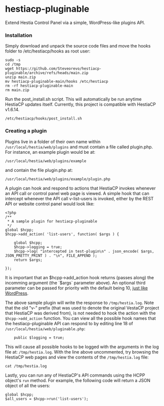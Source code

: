 # hestiacp-pluginable
Extend Hestia Control Panel via a simple, WordPress-like plugins API.

### Installation
Simply download and unpack the source code files and move the hooks folder to /etc/hestiacp/hooks as root user:

```
sudo -s
cd /tmp
wget https://github.com/Steveorevo/hestiacp-pluginable/archive/refs/heads/main.zip
unzip main.zip
mv hestiacp-pluginable-main/hooks /etc/hestiacp
rm -rf hestiacp-pluginable-main
rm main.zip
```

Run the post_install.sh script. This will automatically be run anytime HestiaCP updates itself. Currently, this project is compatible with HestiaCP v1.6.14.

```
/etc/hestiacp/hooks/post_install.sh
```

### Creating a plugin
Plugins live in a folder of their own name within `/usr/local/hestia/web/plugins` and must contain a file called plugin.php. For instance, an example plugin would be at:

```
/usr/local/hestia/web/plugins/example
```
and contain the file plugin.php at:
```
/usr/local/hestia/web/plugins/example/plugin.php
```

A plugin can hook and respond to actions that HestiaCP invokes whenever an API call or control panel web page is viewed. A simple hook that can intercept whenever the API call v-list-users is invoked, either by the REST API or website control panel would look like:

```
<?php
/**
 * A sample plugin for hestiacp-pluginable 
 */
global $hcpp;
$hcpp->add_action( 'list-users', function( $args ) {

    global $hcpp;
    $hcpp->logging = true;
    $hcpp->log( "intercepted in test-plugin\n" . json_encode( $args, JSON_PRETTY_PRINT ) . "\n", FILE_APPEND );
    return $args;

});
```

It is important that an $hcpp->add_action hook returns (passes along) the incomming argument (the `$args` parameter above). An optional third parameter can be passed for priority with the default being 10, [just like WordPress](https://developer.wordpress.org/reference/functions/add_action/).

The above sample plugin will write the response to `/tmp/hestia.log`. Note that the old "v-" prefix (that was used to denote the original VestaCP project that HestiaCP was derived from), is not needed to hook the action with the `$hcpp->add_action` function. You can view all the possible hook names that the hestiacp-pluginable API can respond to by editing line 18 of `/usr/local/hestia/web/pluginable.php`:

```
    public $logging = true;
```

This will cause all possible hooks to be logged with the arguments in the log file at:
`/tmp/hestia.log`. With the line above uncommented, try browsing the HestiaCP web pages and view the contents of the `/tmp/hestia.log` file:

```
cat /tmp/hestia.log
```

Lastly, you can run any of HestiaCP's API commands using the HCPP object's `run` method. For example, the following code will return a JSON object of all the users:

```
global $hcpp;
$all_users = $hcpp->run('list-users');
```

